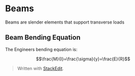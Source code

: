 

# Beams
Beams are slender elements that support transverse loads
## Beam Bending Equation
The Engineers bending equation is:


$$\frac{M}{I}=\frac{\sigma}{y}=\frac{E}{R}$$
> Written with [StackEdit](https://stackedit.io/).
<!--stackedit_data:
eyJoaXN0b3J5IjpbLTIyODc5NDEyMiw5MjU3NjE1NF19
-->